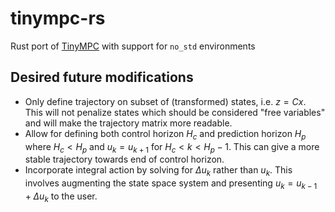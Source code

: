 # tinympc-rs
Rust port of [TinyMPC](https://github.com/TinyMPC/TinyMPC) with support for `no_std` environments

## Desired future modifications
- Only define trajectory on subset of (transformed) states, i.e. $z = Cx$. This will not penalize states which should be considered "free variables" and will make the trajectory matrix more readable.
- Allow for defining both control horizon $H_c$ and prediction horizon $H_p$ where $H_c < H_p$ and $u_{k} = u_{k+1}$ for $H_c < k < H_p - 1$. This can give a more stable trajectory towards end of control horizon.
- Incorporate integral action by solving for $\Delta u_k$ rather than $u_k$. This involves augmenting the state space system and presenting $u_k = u_{k-1} + \Delta u_k$ to the user.